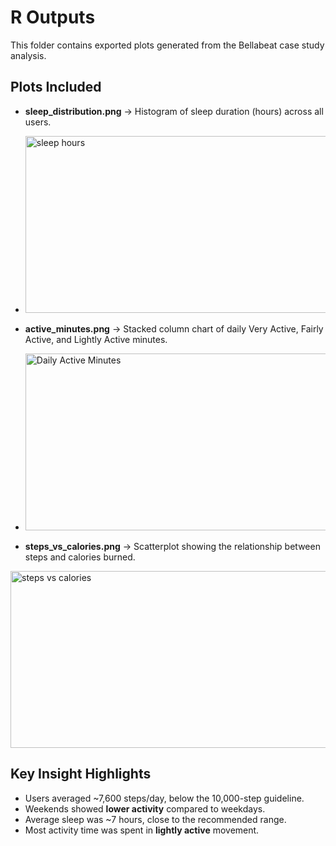 # R Outputs

This folder contains exported plots generated from the Bellabeat case study analysis.

## Plots Included

- **sleep_distribution.png** → Histogram of sleep duration (hours) across all users.
- <img width="612" height="283" alt="sleep hours" src="https://github.com/user-attachments/assets/98037bf9-5def-46ee-bc59-893220a6cabc" />

- **active_minutes.png** → Stacked column chart of daily Very Active, Fairly Active, and Lightly Active minutes.
- <img width="612" height="283" alt="Daily Active Minutes" src="https://github.com/user-attachments/assets/761e9636-0cb9-4845-a6ca-72b0a39f06a0" />

- **steps_vs_calories.png** → Scatterplot showing the relationship between steps and calories burned.
<img width="612" height="283" alt="steps vs  calories" src="https://github.com/user-attachments/assets/d54f50cf-bee2-48cd-8476-e8eb8c1887e6" /> 

## Key Insight Highlights
- Users averaged ~7,600 steps/day, below the 10,000-step guideline.  
- Weekends showed **lower activity** compared to weekdays.  
- Average sleep was ~7 hours, close to the recommended range.  
- Most activity time was spent in **lightly active** movement.  
